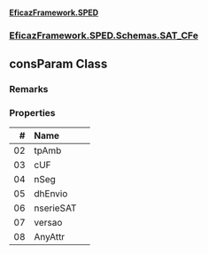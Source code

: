 #### [EficazFramework.SPED](EficazFrameworkSPED.md 'EficazFramework SPED')
### [EficazFramework.SPED.Schemas.SAT_CFe](EficazFramework.SPED.Schemas.SAT_CFe.md 'EficazFramework.SPED.Schemas.SAT_CFe')

## consParam Class

### Remarks
### Properties

| # | Name | |
| ---: | :--- | :--- |
| 02 | tpAmb |  |
| 03 | cUF |  |
| 04 | nSeg |  |
| 05 | dhEnvio |  |
| 06 | nserieSAT |  |
| 07 | versao |  |
| 08 | AnyAttr |  |
